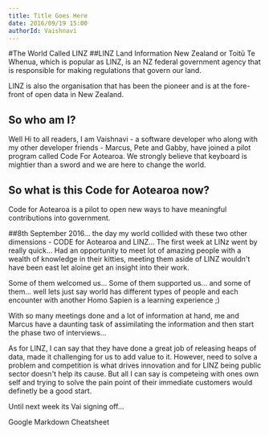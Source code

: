 ```yaml
---
title: Title Goes Here
date: 2016/09/19 15:00
authorId: Vaishnavi
---
```


#The World Called LINZ
##LINZ
Land Information New Zealand or Toitū Te Whenua, which is popular as LINZ, is an NZ federal government agency that is responsible for making regulations that govern our land.

LINZ is also the organisation that has been the pioneer and is at the fore-front of open data in New Zealand.

## So who am I?
Well Hi to all readers, I am Vaishnavi - a software developer who along with my other developer friends - Marcus, Pete and Gabby, have joined a pilot program called Code For Aotearoa. We strongly believe that keyboard is mightier than a sword and we are here to change the world.
## So what is this Code for Aotearoa now?
Code for Aotearoa is a pilot to open new ways to have meaningful contributions into government. 

##8th September 2016... the day my world collided with these two other dimensions - CODE for Aotearoa and LINZ...
The first week at LINz went by really quick... Had an opportunity to meet lot of amazing people with a wealth of knowledge in their kitties, meeting them aside of LINZ wouldn't have been east let aloine get an insight into their work.

Some of them welcomed us...
Some of them supported us...
and some of them... well lets just say world has different types of people and each encounter with another Homo Sapien is a learning experience ;)

With so many meetings done and a lot of information at hand, me and Marcus have a daunting task of assimilating the information and then start the phase two of interviews...

As for LINZ, I can say that they have done a great job of releasing heaps of data, made it challenging for us to add value to it.
However, need to solve a problem and competition is what drives innovation and for LINZ being public sector doesn't help its cause. But all I can say is competeing with ones own self and trying to solve the pain point of their immediate customers would definetly be a good start.

Until next week its Vai signing off...


Google Markdown Cheatsheet
